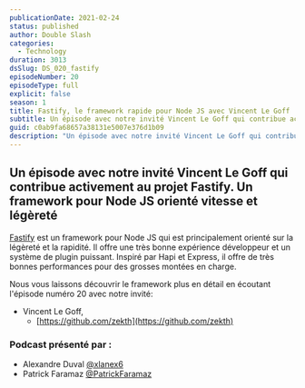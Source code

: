 ```yaml
---
publicationDate: 2021-02-24
status: published
author: Double Slash
categories:
  - Technology
duration: 3013
dsSlug: DS_020_fastify
episodeNumber: 20
episodeType: full
explicit: false
season: 1
title: Fastify, le framework rapide pour Node JS avec Vincent Le Goff
subtitle: Un épisode avec notre invité Vincent Le Goff qui contribue activement au projet Fastify. Un framework pour Node JS orienté vitesse et légèreté
guid: c0ab9fa68657a38131e5007e376d1b09
description: "Un épisode avec notre invité Vincent Le Goff qui contribue activement au projet Fastify. Un framework pour Node JS orienté vitesse et légèreté Fastify est un framework pour Node JS qui est principalement orienté sur la légèreté et la rapidité. Il offre une très bonne expérience développeur et un système de plugin puissant. Inspiré par Hapi et Express, il offre de très bonnes performances pour des grosses montées en charge. Nous vous laissons découvrir le framework plus en détail en écoutant l'épisode numéro 20 avec notre invité: Vincent Le Goff, https://github.com/zekth Podcast présenté par : Alexandre Duval @xlanex6 Patrick Faramaz @PatrickFaramaz"
---
```


## Un épisode avec notre invité Vincent Le Goff qui contribue activement au projet Fastify. Un framework pour Node JS orienté vitesse et légèreté

[Fastify](https://www.fastify.io/) est un framework pour Node JS qui est principalement orienté sur la légèreté et la rapidité.
Il offre une très bonne expérience développeur et un système de plugin puissant.
Inspiré par Hapi et Express, il offre de très bonnes performances pour des grosses montées en charge.

Nous vous laissons découvrir le framework plus en détail en écoutant l'épisode numéro 20 avec notre invité:

- Vincent Le Goff,
  - [https://github.com/zekth](https://github.com/zekth)

### Podcast présenté par :

- Alexandre Duval [@xlanex6](https://twitter.com/xlanex6)
- Patrick Faramaz [@PatrickFaramaz](https://twitter.com/PatrickFaramaz)
